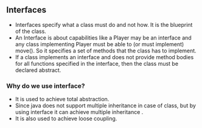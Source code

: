 ## Interfaces
- Interfaces specify what a class must do and not how. It is the blueprint of the class.
- An Interface is about capabilities like a Player may be an interface and any class implementing Player must be able to (or must implement) move(). So it specifies a set of methods that the class has to implement.
- If a class implements an interface and does not provide method bodies for all functions specified in the interface, then the class must be declared abstract.

### Why do we use interface?
- It is used to achieve total abstraction.
- Since java does not support multiple inheritance in case of class, but by using interface it can achieve multiple inheritance .
- It is also used to achieve loose coupling.